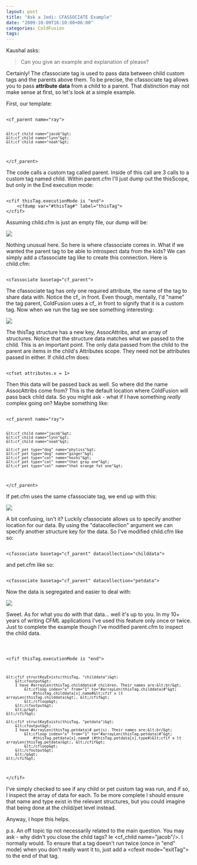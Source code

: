 ```yaml
---
layout: post
title: "Ask a Jedi: CFASSOCIATE Example"
date: "2009-10-09T16:10:00+06:00"
categories: ColdFusion 
tags: 
---
```


Kaushal asks:

<blockquote>
Can you give an example and explanation of <cfassociate> please?
</blockquote>

Certainly! The cfassociate tag is used to pass data between child custom tags and the parents above them. To be precise, the cfassociate tag allows you to pass <b>attribute data</b> from a child to a parent. That distinction may not make sense at first, so let's look at a simple example.
<!--more-->
First, our template:

<code>
&lt;cf_parent name="ray"&gt;

	&lt;cf_child name="jacob"&gt;
	&lt;cf_child name="lynn"&gt;
	&lt;cf_child name="noah"&gt;
	
&lt;/cf_parent&gt;
</code>

The code calls a custom tag called parent. Inside of this call are 3 calls to a custom tag named child. Within parent.cfm I'll just dump out the thisScope, but only in the End execution mode:

<code>
&lt;cfif thisTag.executionMode is "end"&gt;
	&lt;cfdump var="#thisTag#" label="thisTag"&gt;
&lt;/cfif&gt;
</code>

Assuming child.cfm is just an empty file, our dump will be:

<img src="https://static.raymondcamden.com/images/cfjedi/Screen shot 2009-10-09 at 2.31.16 PM.png" />

Nothing unusual here. So here is where cfassociate comes in. What if we wanted the parent tag to be able to introspect data from the kids? We can simply add a cfassociate tag like to create this connection. Here is child.cfm:

<code>
&lt;cfassociate basetag="cf_parent"&gt;
</code>

The cfassociate tag has only one required attribute, the name of the tag to share data with. Notice the cf_ in front. Even though, mentally, I'd "name" the tag parent, ColdFusion uses a cf_ in front to signify that it is a custom tag. Now when we run the tag we see something interesting:

<img src="https://static.raymondcamden.com/images/cfjedi/Screen shot 2009-10-09 at 2.33.25 PM.png" />

The thisTag structure has a new key, AssocAttribs, and an array of structures. Notice that the structure data matches what we passed to the child. This is an important point. The only data passed from the child to the parent are items in the child's Attributes scope. They need not be attributes passed in either. If child.cfm does:

<code>
&lt;cfset attributes.x = 1&gt;
</code>

Then this data will be passed back as well. So where did the name AssocAttribs come from? This is the default location where ColdFusion will pass back child data. So you might ask - what if I have something <i>really</i> complex going on? Maybe something like:

<code>
&lt;cf_parent name="ray"&gt;

	&lt;cf_child name="jacob"&gt;
	&lt;cf_child name="lynn"&gt;
	&lt;cf_child name="noah"&gt;
	
	&lt;cf_pet type="dog" name="phyliss"&gt;
	&lt;cf_pet type="dog" name="ginger"&gt;
	&lt;cf_pet type="cat" name="hoshi"&gt;
	&lt;cf_pet type="cat" name="that gray one"&gt;
	&lt;cf_pet type="cat" name="that orange fat one"&gt;
		
&lt;/cf_parent&gt;
</code>

If pet.cfm uses the same cfassociate tag, we end up with this:

<img src="https://static.raymondcamden.com/images/cfjedi/Screen shot 2009-10-09 at 2.40.00 PM.png" />

A bit confusing, isn't it? Luckily cfassociate allows us to specify another location for our data. By using the "datacollection" argument we can specify another structure key for the data. So I've modified child.cfm like so:

<code>
&lt;cfassociate basetag="cf_parent" datacollection="childdata"&gt;
</code>

and pet.cfm like so:

<code>
&lt;cfassociate basetag="cf_parent" datacollection="petdata"&gt;
</code>

Now the data is segregated and easier to deal with:

<img src="https://static.raymondcamden.com/images/cfjedi/Screen shot 2009-10-09 at 2.43.00 PM.png" />

Sweet. As for what you do with that data... well it's up to you. In my 10+ years of writing CFML applications I've used this feature only once or twice. Just to complete the example though I've modified parent.cfm to inspect the child data.

<code>

&lt;cfif thisTag.executionMode is "end"&gt;
	
	&lt;cfif structKeyExists(thisTag, "childdata")&gt;
		&lt;cfoutput&gt;
		I have #arrayLen(thisTag.childdata)# children. Their names are:&lt;br/&gt;
			&lt;cfloop index="x" from="1" to="#arrayLen(thisTag.childdata)#"&gt;
				#thisTag.childdata[x].name#&lt;cfif x lt arrayLen(thisTag.childdata)&gt;, &lt;/cfif&gt;
			&lt;/cfloop&gt;
		&lt;/cfoutput&gt;
		&lt;p/&gt;
	&lt;/cfif&gt;

	&lt;cfif structKeyExists(thisTag, "petdata")&gt;
		&lt;cfoutput&gt;
		I have #arrayLen(thisTag.petdata)# pet(s). Their names are:&lt;br/&gt;
			&lt;cfloop index="x" from="1" to="#arrayLen(thisTag.petdata)#"&gt;
				#thisTag.petdata[x].name# (#thisTag.petdata[x].type#)&lt;cfif x lt arrayLen(thisTag.petdata)&gt;, &lt;/cfif&gt;
			&lt;/cfloop&gt;
		&lt;/cfoutput&gt;
		&lt;/p&gt;
	&lt;/cfif&gt;
	
&lt;/cfif&gt;
</code>

I've simply checked to see if any child or pet custom tag was run, and if so, I inspect the array of data for each. To be more complete I should ensure that name and type exist in the relevant structures, but you could imagine that being done at the child/pet level instead. 

Anyway, I hope this helps.

p.s. An off topic tip not necessarily related to the main question. You may ask - why didn't you close the child tags? Ie &lt;cf_child name="jacob"/&gt;. I normally would. To ensure that a tag doesn't run twice (once in "end" mode) when you don't really want it to, just add a &lt;cfexit mode="exitTag"&gt; to the end of that tag.
